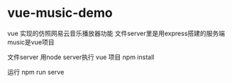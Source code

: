 # vue-music-demo
vue 实现的仿照网易云音乐播放器功能
文件server里是用express搭建的服务端
music是vue项目


文件server 用node server执行
vue 项目
npm install

运行
npm run serve
